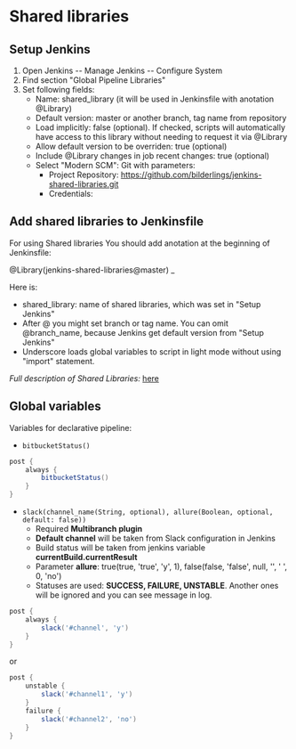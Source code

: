 # Shared libraries
## Setup Jenkins
1. Open Jenkins -- Manage Jenkins -- Configure System
2. Find section "Global Pipeline Libraries"
3. Set following fields:
	* Name: shared_library (it will be used in Jenkinsfile with anotation @Library)
	* Default version: master or another branch, tag name from repository
	* Load implicitly: false (optional). If checked, scripts will automatically have access to this library without needing to request it via @Library
	* Allow default version to be overriden: true (optional)
	* Include @Library changes in job recent changes: true (optional)
	* Select "Modern SCM": Git with parameters:
		* Project Repository: https://github.com/bilderlings/jenkins-shared-libraries.git
		* Credentials: <empty>

## Add shared libraries to Jenkinsfile
For using Shared libraries You should add anotation at the beginning of Jenkinsfile: 

@Library(jenkins-shared-libraries@master) _

Here is:

* shared_library: name of shared libraries, which was set in "Setup Jenkins"
* After @ you might set branch or tag name. You can omit @branch_name, because Jenkins get default version from "Setup Jenkins"
* Underscore loads global variables to script in light mode without using "import" statement.

*Full description of Shared Libraries:* [here](https://jenkins.io/doc/book/pipeline/shared-libraries/)  

## Global variables


Variables for declarative pipeline:
    
* `bitbucketStatus()`
```groovy
post {
    always {
        bitbucketStatus()
    }
}
```
    
* `slack(channel_name(String, optional), allure(Boolean, optional, default: false))`    
	* Required **Multibranch plugin**
	* **Default channel** will be taken from Slack configuration in Jenkins
	* Build status will be taken from jenkins variable **currentBuild.currentResult**
	* Parameter **allure**: true(true, 'true', 'y', 1), false(false, 'false', null, '', ' ', 0, 'no')
	* Statuses are used: **SUCCESS, FAILURE, UNSTABLE**. Another ones will be ignored and you can see message in log.
```groovy
post {
    always {
        slack('#channel', 'y')
    }
}
```
or
```groovy
post {
    unstable {
        slack('#channel1', 'y')
    }
    failure {
        slack('#channel2', 'no')
    }
}
```